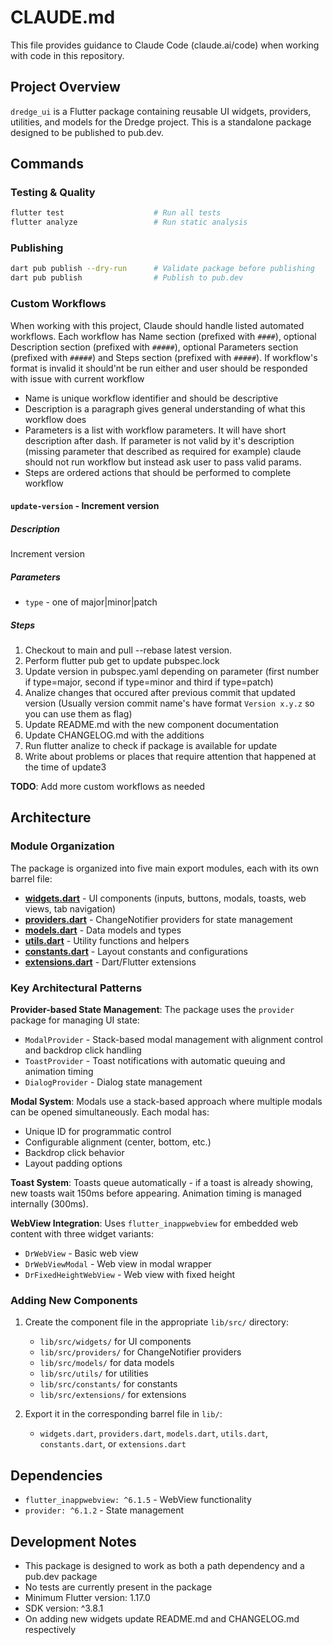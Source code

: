 # CLAUDE.md

This file provides guidance to Claude Code (claude.ai/code) when working with code in this repository.

## Project Overview

`dredge_ui` is a Flutter package containing reusable UI widgets, providers, utilities, and models for the Dredge project. This is a standalone package designed to be published to pub.dev.

## Commands

### Testing & Quality
```bash
flutter test                    # Run all tests
flutter analyze                 # Run static analysis
```

### Publishing
```bash
dart pub publish --dry-run      # Validate package before publishing
dart pub publish                # Publish to pub.dev
```

### Custom Workflows

When working with this project, Claude should handle listed automated workflows.
Each workflow has Name section (prefixed with `####`), optional Description section (prefixed with `#####`), optional Parameters section (prefixed with `#####`) and Steps section (prefixed with `#####`). If workflow's format is invalid it should'nt be run either and user should be responded with issue with current workflow

- Name is unique workflow identifier and should be descriptive
- Description is a paragraph gives general understanding of what this workflow does
- Parameters is a list with workflow parameters. It will have short description after dash. If parameter is not valid by it's description (missing parameter that described as required for example) claude should not run workflow but instead ask user to pass valid params.
- Steps are ordered actions that should be performed to complete workflow

#### `update-version` - Increment version

##### Description

Increment version

##### Parameters

- `type` - one of major|minor|patch

##### Steps

1. Checkout to main and pull --rebase latest version.
2. Perform flutter pub get to update pubspec.lock
3. Update version in pubspec.yaml depending on parameter (first number if type=major, second if type=minor and third if type=patch)
4. Analize changes that occured after previous commit that updated version (Usually version commit name's have format `Version x.y.z` so you can use them as flag)
5. Update README.md with the new component documentation
6. Update CHANGELOG.md with the additions
7. Run flutter analize to check if package is available for update
8. Write about problems or places that require attention that happened at the time of update3

**TODO**: Add more custom workflows as needed

## Architecture

### Module Organization

The package is organized into five main export modules, each with its own barrel file:

- **[widgets.dart](lib/widgets.dart)** - UI components (inputs, buttons, modals, toasts, web views, tab navigation)
- **[providers.dart](lib/providers.dart)** - ChangeNotifier providers for state management
- **[models.dart](lib/models.dart)** - Data models and types
- **[utils.dart](lib/utils.dart)** - Utility functions and helpers
- **[constants.dart](lib/constants.dart)** - Layout constants and configurations
- **[extensions.dart](lib/extensions.dart)** - Dart/Flutter extensions

### Key Architectural Patterns

**Provider-based State Management**: The package uses the `provider` package for managing UI state:
- `ModalProvider` - Stack-based modal management with alignment control and backdrop click handling
- `ToastProvider` - Toast notifications with automatic queuing and animation timing
- `DialogProvider` - Dialog state management

**Modal System**: Modals use a stack-based approach where multiple modals can be opened simultaneously. Each modal has:
- Unique ID for programmatic control
- Configurable alignment (center, bottom, etc.)
- Backdrop click behavior
- Layout padding options

**Toast System**: Toasts queue automatically - if a toast is already showing, new toasts wait 150ms before appearing. Animation timing is managed internally (300ms).

**WebView Integration**: Uses `flutter_inappwebview` for embedded web content with three widget variants:
- `DrWebView` - Basic web view
- `DrWebViewModal` - Web view in modal wrapper
- `DrFixedHeightWebView` - Web view with fixed height

### Adding New Components

1. Create the component file in the appropriate `lib/src/` directory:
   - `lib/src/widgets/` for UI components
   - `lib/src/providers/` for ChangeNotifier providers
   - `lib/src/models/` for data models
   - `lib/src/utils/` for utilities
   - `lib/src/constants/` for constants
   - `lib/src/extensions/` for extensions

2. Export it in the corresponding barrel file in `lib/`:
   - `widgets.dart`, `providers.dart`, `models.dart`, `utils.dart`, `constants.dart`, or `extensions.dart`

## Dependencies

- `flutter_inappwebview: ^6.1.5` - WebView functionality
- `provider: ^6.1.2` - State management

## Development Notes

- This package is designed to work as both a path dependency and a pub.dev package
- No tests are currently present in the package
- Minimum Flutter version: 1.17.0
- SDK version: ^3.8.1
- On adding new widgets update README.md and CHANGELOG.md respectively
